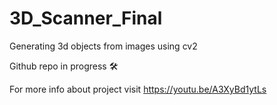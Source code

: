 # 3D_Scanner_Final
 Generating 3d objects from images using cv2

Github repo in progress 🛠️

For more info about project visit https://youtu.be/A3XyBd1ytLs
